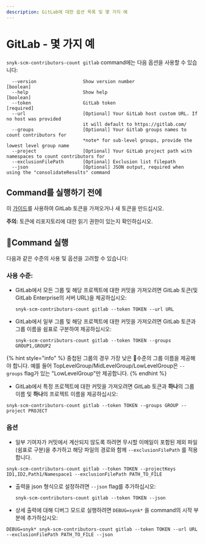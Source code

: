```yaml
---
description: GitLab에 대한 옵션 목록 및 몇 가지 예
---
```


# GitLab - 몇 가지 예

`snyk-scm-contributors-count gitlab` command에는 다음 옵션을 사용할 수 있습니다:

```
  --version                 Show version number                        [boolean]
  --help                    Show help                                  [boolean]
  --token                   GitLab token                               [required]
  --url                     [Optional] Your GitLab host custom URL. If no host was provided
                            it will default to https://gitlab.com/
  --groups                  [Optional] Your Gitlab groups names to count contributors for 
                            *note* for sub-level groups, provide the lowest level group name                                             
  --project                 [Optional] Your GitLab project path with namespaces to count contributors for
  --exclusionFilePath       [Optional] Exclusion list filepath
  --json                    [Optional] JSON output, required when using the "consolidateResults" command
```

## **Command를 실행하기 전에**

이 [가이드](https://docs.gitlab.com/ee/user/profile/personal\_access\_tokens.html)를 사용하여 GitLab 토큰을 가져오거나 새 토큰을 만드십시오.

**주의:** 토큰에 리포지토리에 대한 읽기 권한이 있는지 확인하십시오.

## Command 실행

다음과 같은 수준의 사용 및 옵션을 고려할 수 있습니다:

### 사용 수준:

*   GitLab에서 모든 그룹 및 해당 프로젝트에 대한 커밋을 가져오려면 GitLab 토큰(및 GitLab Enterprise의 서버 URL)을 제공하십시오:

    ```
    snyk-scm-contributors-count gitlab --token TOKEN --url URL
    ```
*   GitLab에서 일부 그룹 및 해당 프로젝트에 대한 커밋을 가져오려면 GitLab 토큰과 그룹 이름을 쉼표로 구분하여 제공하십시오:

    ```
    snyk-scm-contributors-count gitlab --token TOKEN --groups GROUP1,GROUP2
    ```

{% hint style="info" %}
중첩된 그룹의 경우 가장 낮은 수준의 그룹 이름을 제공해야 합니다. 예를 들어 TopLevelGroup/MidLevelGroup/LowLevelGroup은 `--groups` flag가 있는 "LowLevelGroup"만 제공합니다.
{% endhint %}

* GitLab에서 특정 프로젝트에 대한 커밋을 가져오려면 GitLab 토큰과 **하나**의 그룹 이름 및 **하나**의 프로젝트 이름을 제공하십시오:

```
snyk-scm-contributors-count gitlab --token TOKEN --groups GROUP --project PROJECT
```

### 옵션

* 일부 기여자가 커밋에서 계산되지 않도록 하려면 무시할 이메일이 포함된 제외 파일(쉼표로 구분)을 추가하고 해당 파일의 경로와 함께 `--exclusionFilePath` 를 적용합니다.

```
snyk-scm-contributors-count gitlab --token TOKEN --projectKeys ID1,ID2,Path1/Namespace1 --exclusionFilePath PATH_TO_FILE
```

*   출력을 json 형식으로 설정하려면 `--json` flag를 추가하십시오:

    ```
    snyk-scm-contributors-count gitlab --token TOKEN --json
    ```
* 상세 출력에 대해 디버그 모드로 실행하려면 `DEBUG=synk*` 을 command의 시작 부분에 추가하십시오:

```
DEBUG=snyk* snyk-scm-contributors-count gitlab --token TOKEN --url URL --exclusionFilePath PATH_TO_FILE --json
```
